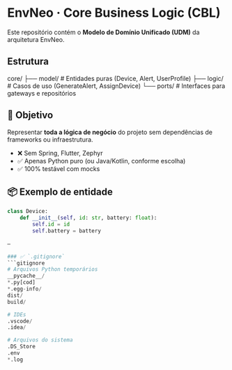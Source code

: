 # EnvNeo · Core Business Logic (CBL)

Este repositório contém o **Modelo de Domínio Unificado (UDM)** da arquitetura EnvNeo.

## Estrutura
core/
├── model/ # Entidades puras (Device, Alert, UserProfile)
├── logic/ # Casos de uso (GenerateAlert, AssignDevice)
└── ports/ # Interfaces para gateways e repositórios

## 🎯 Objetivo

Representar **toda a lógica de negócio** do projeto sem dependências de frameworks ou infraestrutura.

- ❌ Sem Spring, Flutter, Zephyr
- ✅ Apenas Python puro (ou Java/Kotlin, conforme escolha)
- ✅ 100% testável com mocks

## 📦 Exemplo de entidade
```python
class Device:
    def __init__(self, id: str, battery: float):
        self.id = id
        self.battery = battery
        
—

### ✅ `.gitignore`
```gitignore
# Arquivos Python temporários
__pycache__/
*.py[cod]
*.egg-info/
dist/
build/

# IDEs
.vscode/
.idea/

# Arquivos do sistema
.DS_Store
.env
*.log  
